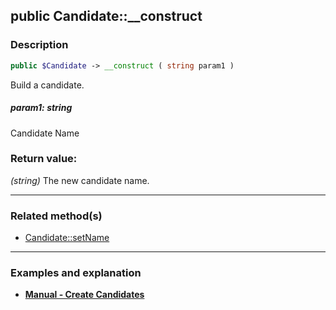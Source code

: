 ## public Candidate::__construct

### Description    

```php
public $Candidate -> __construct ( string param1 )
```

Build a candidate.    


##### **param1:** *string*   
Candidate Name    



### Return value:   

*(string)* The new candidate name.


---------------------------------------

### Related method(s)      

* [Candidate::setName](../Candidate%20Class/public%20Candidate--setName.md)    

---------------------------------------

### Examples and explanation

* **[Manual - Create Candidates](https://github.com/julien-boudry/Condorcet/wiki/II-%23-A.-Create-an-Election-%23-2.-Create-Candidates)**    
